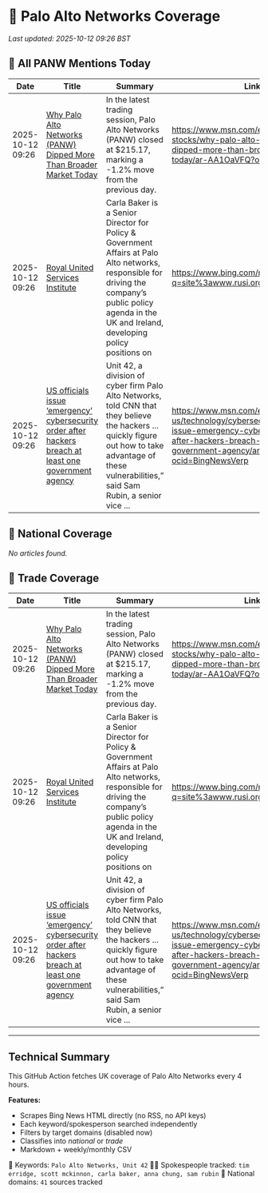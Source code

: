 # 🔐 Palo Alto Networks Coverage

_Last updated: 2025-10-12 09:26 BST_

## 📌 All PANW Mentions Today

| Date | Title | Summary | Link |
|------|--------|---------|------|
| 2025-10-12 09:26 | [Why Palo Alto Networks (PANW) Dipped More Than Broader Market Today](https://www.msn.com/en-us/money/top-stocks/why-palo-alto-networks-panw-dipped-more-than-broader-market-today/ar-AA1OaVFQ?ocid=BingNewsVerp) | In the latest trading session, Palo Alto Networks (PANW) closed at $215.17, marking a -1.2% move from the previous day. | https://www.msn.com/en-us/money/top-stocks/why-palo-alto-networks-panw-dipped-more-than-broader-market-today/ar-AA1OaVFQ?ocid=BingNewsVerp |
| 2025-10-12 09:26 | [Royal United Services Institute](https://www.bing.com/news/search?q=site%3awww.rusi.org&FORM=NWBCLM) | Carla Baker is a Senior Director for Policy & Government Affairs at Palo Alto networks, responsible for driving the company’s public policy agenda in the UK and Ireland, developing policy positions on | https://www.bing.com/news/search?q=site%3awww.rusi.org&FORM=NWBCLM |
| 2025-10-12 09:26 | [US officials issue ‘emergency’ cybersecurity order after hackers breach at least one government agency](https://www.msn.com/en-us/technology/cybersecurity/us-officials-issue-emergency-cybersecurity-order-after-hackers-breach-at-least-one-government-agency/ar-AA1NjGlQ?ocid=BingNewsVerp) | Unit 42, a division of cyber firm Palo Alto Networks, told CNN that they believe the hackers ... quickly figure out how to take advantage of these vulnerabilities,” said Sam Rubin, a senior vice ... | https://www.msn.com/en-us/technology/cybersecurity/us-officials-issue-emergency-cybersecurity-order-after-hackers-breach-at-least-one-government-agency/ar-AA1NjGlQ?ocid=BingNewsVerp |

## 📰 National Coverage

_No articles found._

## 📘 Trade Coverage

| Date | Title | Summary | Link |
|------|--------|---------|------|
| 2025-10-12 09:26 | [Why Palo Alto Networks (PANW) Dipped More Than Broader Market Today](https://www.msn.com/en-us/money/top-stocks/why-palo-alto-networks-panw-dipped-more-than-broader-market-today/ar-AA1OaVFQ?ocid=BingNewsVerp) | In the latest trading session, Palo Alto Networks (PANW) closed at $215.17, marking a -1.2% move from the previous day. | https://www.msn.com/en-us/money/top-stocks/why-palo-alto-networks-panw-dipped-more-than-broader-market-today/ar-AA1OaVFQ?ocid=BingNewsVerp |
| 2025-10-12 09:26 | [Royal United Services Institute](https://www.bing.com/news/search?q=site%3awww.rusi.org&FORM=NWBCLM) | Carla Baker is a Senior Director for Policy & Government Affairs at Palo Alto networks, responsible for driving the company’s public policy agenda in the UK and Ireland, developing policy positions on | https://www.bing.com/news/search?q=site%3awww.rusi.org&FORM=NWBCLM |
| 2025-10-12 09:26 | [US officials issue ‘emergency’ cybersecurity order after hackers breach at least one government agency](https://www.msn.com/en-us/technology/cybersecurity/us-officials-issue-emergency-cybersecurity-order-after-hackers-breach-at-least-one-government-agency/ar-AA1NjGlQ?ocid=BingNewsVerp) | Unit 42, a division of cyber firm Palo Alto Networks, told CNN that they believe the hackers ... quickly figure out how to take advantage of these vulnerabilities,” said Sam Rubin, a senior vice ... | https://www.msn.com/en-us/technology/cybersecurity/us-officials-issue-emergency-cybersecurity-order-after-hackers-breach-at-least-one-government-agency/ar-AA1NjGlQ?ocid=BingNewsVerp |


---

## Technical Summary

This GitHub Action fetches UK coverage of Palo Alto Networks every 4 hours.

**Features:**
- Scrapes Bing News HTML directly (no RSS, no API keys)
- Each keyword/spokesperson searched independently
- Filters by target domains (disabled now)
- Classifies into _national_ or _trade_
- Markdown + weekly/monthly CSV

📌 Keywords: `Palo Alto Networks, Unit 42`
🧑‍💼 Spokespeople tracked: `tim erridge, scott mckinnon, carla baker, anna chung, sam rubin`
📰 National domains: `41` sources tracked

